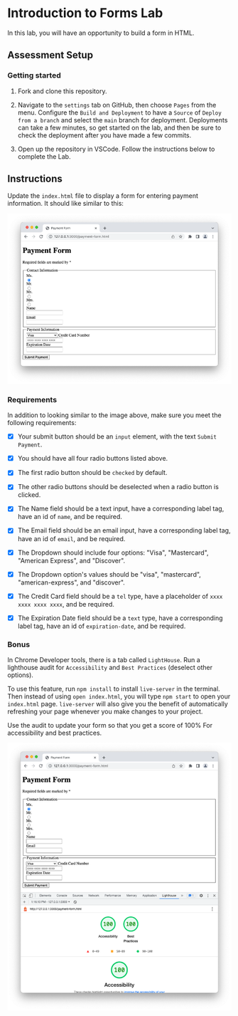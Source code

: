 # Introduction to Forms Lab

In this lab, you will have an opportunity to build a form in HTML.

## Assessment Setup

### Getting started

1. Fork and clone this repository.

1. Navigate to the `settings` tab on GitHub, then choose `Pages` from the menu. Configure the `Build and Deployment` to have a `Source` of `Deploy from a branch` and select the `main` branch for deployment. Deployments can take a few minutes, so get started on the lab, and then be sure to check the deployment after you have made a few commits.

1. Open up the repository in VSCode. Follow the instructions below to complete the Lab.

## Instructions

Update the `index.html` file to display a form for entering payment information. It should like similar to this:

![paymentFromImage](./images/paymentForm.png)

### Requirements

In addition to looking similar to the image above, make sure you meet the following requirements:

- [x] Your submit button should be an `input` element, with the text `Submit Payment`.

- [x] You should have all four radio buttons listed above.

- [x] The first radio button should be `checked` by default.

- [x] The other radio buttons should be deselected when a radio button is clicked.

- [x] The Name field should be a text input, have a corresponding label tag, have an id of `name`, and be required.

- [x] The Email field should be an email input, have a corresponding label tag, have an id of `email`, and be required.

- [x] The Dropdown should include four options: "Visa", "Mastercard", "American Express", and "Discover".

- [x] The Dropdown option's values should be "visa", "mastercard", "american-express", and "discover".

- [x] The Credit Card field should be a `tel` type, have a placeholder of `xxxx xxxx xxxx xxxx`, and be required.

- [x] The Expiration Date field should be a `text` type, have a corresponding label tag, have an id of `expiration-date`, and be required.

### Bonus

In Chrome Developer tools, there is a tab called `LightHouse`. Run a lighthouse audit for `Accessibility` and `Best Practices` (deselect other options).

To use this feature, run `npm install` to install `live-server` in the terminal. Then instead of using `open index.html`, you will type `npm start` to open your `index.html` page. `live-server` will also give you the benefit of automatically refreshing your page whenever you make changes to your project.

Use the audit to update your form so that you get a score of 100% For accessibility and best practices.

![lighthouse bonus](./images/chromeLighthouseBonus.png)
